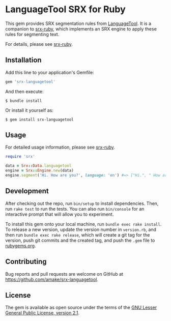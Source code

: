 # LanguageTool SRX for Ruby

This gem provides SRX segmentation rules from
[LanguageTool](https://languagetool.org/). It is a companion to
[srx-ruby](https://github.com/amake/srx-ruby), which implements an SRX engine to
apply these rules for segmenting text.

For details, please see [srx-ruby](https://github.com/amake/srx-ruby).

## Installation

Add this line to your application's Gemfile:

```ruby
gem 'srx-languagetool'
```

And then execute:

    $ bundle install

Or install it yourself as:

    $ gem install srx-languagetool

## Usage

For detailed usage information, please see
[srx-ruby](https://github.com/amake/srx-ruby).

```ruby
require 'srx'

data = Srx::Data.languagetool
engine = Srx::Engine.new(data)
engine.segment('Hi. How are you?', language: 'en') #=> ["Hi.", " How are you?"]
```

## Development

After checking out the repo, run `bin/setup` to install dependencies. Then, run
`rake test` to run the tests. You can also run `bin/console` for an interactive
prompt that will allow you to experiment.

To install this gem onto your local machine, run `bundle exec rake install`. To
release a new version, update the version number in `version.rb`, and then run
`bundle exec rake release`, which will create a git tag for the version, push
git commits and the created tag, and push the `.gem` file to
[rubygems.org](https://rubygems.org).

## Contributing

Bug reports and pull requests are welcome on GitHub at
https://github.com/amake/srx-languagetool.

## License

The gem is available as open source under the terms of the [GNU Lesser General
Public License, version 2.1](https://opensource.org/licenses/LGPL-2.1).

